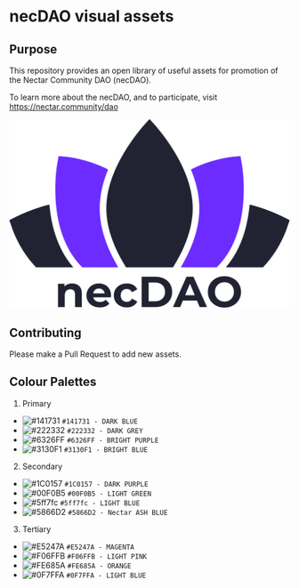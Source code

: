 # necDAO visual assets

## Purpose

This repository provides an open library of useful assets for promotion of the
Nectar Community DAO (necDAO).

To learn more about the necDAO, and to participate, visit https://nectar.community/dao

![Nectar Logo](./logos/necDAO/necDAOlogoCol.png)

## Contributing

Please make a Pull Request to add new assets.

## Colour Palettes

1. Primary

- ![#141731](https://placehold.it/15/141731/000000?text=+) `#141731 - DARK BLUE`
- ![#222332](https://placehold.it/15/222332/000000?text=+) `#222332 - DARK GREY`
- ![#6326FF](https://placehold.it/15/6326FF/000000?text=+) `#6326FF - BRIGHT PURPLE`
- ![#3130F1](https://placehold.it/15/3130F1/000000?text=+) `#3130F1 - BRIGHT BLUE`

2. Secondary

- ![#1C0157](https://placehold.it/15/1C0157/000000?text=+) `#1C0157 - DARK PURPLE`
- ![#00F0B5](https://placehold.it/15/00F0B5/000000?text=+) `#00F0B5 - LIGHT GREEN`
- ![#5ff7fc](https://placehold.it/15/5ff7fc/000000?text=+) `#5ff7fc - LIGHT BLUE`
- ![#5866D2](https://placehold.it/15/5866D2/000000?text=+) `#5866D2 - Nectar ASH BLUE`

3. Tertiary

- ![#E5247A](https://placehold.it/15/E5247A/000000?text=+) `#E5247A - MAGENTA`
- ![#F06FFB](https://placehold.it/15/F06FFB/000000?text=+) `#F06FFB - LIGHT PINK`
- ![#FE685A](https://placehold.it/15/FE685A/000000?text=+) `#FE685A - ORANGE`
- ![#0F7FFA](https://placehold.it/15/0F7FFA/000000?text=+) `#0F7FFA - LIGHT BLUE`
